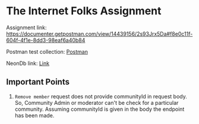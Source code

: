 # The Internet Folks Assignment

Assignment link: https://documenter.getpostman.com/view/14439156/2s93Jrx5Da#f8e0c11f-604f-4f1e-8dd3-98eaf6a40b84

Postman test collection: [Postman](https://universal-eclipse-928872.postman.co/workspace/hackpack-Workspace~4d5bd22a-8ebc-412a-bc6a-5fcdc53c424c/collection/24302534-045bed50-10c6-4c8b-80b8-7bf5d4e71954?action=share&creator=24302534&active-environment=24302534-8b964ed8-1542-42a5-b48c-d67c921ac4b3) 

NeonDb link: [Link](postgresql://test_owner:7KJwApo9LmHE@ep-dawn-rain-a5ut276w.us-east-2.aws.neon.tech/prisma_migrate_shadow_db_77b90cda-53ed-473c-90a5-b7897bd93a1c?sslmode=require)

## Important Points
1. `Remove member` request does not provide communityId in request body. So, Community Admin or moderator can't be check for a particular community. Assuming communityId is given in the body the endpoint has been made.

